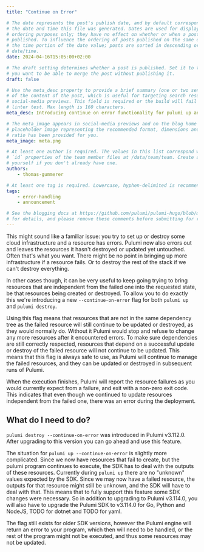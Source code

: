 ```yaml
---
title: "Continue on Error"

# The date represents the post's publish date, and by default corresponds with
# the date and time this file was generated. Dates are used for display and
# ordering purposes only; they have no effect on whether or when a post is
# published. To influence the ordering of posts published on the same date, use
# the time portion of the date value; posts are sorted in descending order by
# date/time.
date: 2024-04-16T15:05:00+02:00

# The draft setting determines whether a post is published. Set it to true if
# you want to be able to merge the post without publishing it.
draft: false

# Use the meta_desc property to provide a brief summary (one or two sentences)
# of the content of the post, which is useful for targeting search results or
# social-media previews. This field is required or the build will fail the
# linter test. Max length is 160 characters.
meta_desc: Introducing continue on error functionality for pulumi up and destroy.

# The meta_image appears in social-media previews and on the blog home page. A
# placeholder image representing the recommended format, dimensions and aspect
# ratio has been provided for you.
meta_image: meta.png

# At least one author is required. The values in this list correspond with the
# `id` properties of the team member files at /data/team/team. Create a file for
# yourself if you don't already have one.
authors:
    - thomas-gummerer

# At least one tag is required. Lowercase, hyphen-delimited is recommended.
tags:
    - error-handling
    - announcement

# See the blogging docs at https://github.com/pulumi/pulumi-hugo/blob/master/BLOGGING.md
# for details, and please remove these comments before submitting for review.
---
```


This might sound like a familiar issue: you try to set up or destroy some cloud infrastructure and a resource has errors.  Pulumi now also errors out and leaves the resources it hasn't destroyed or updated yet untouched.  Often that's what you want. There might be no point in bringing up more infrastructure if a resource fails.  Or to destroy the rest of the stack if we can't destroy everything.

In other cases though, it can be very useful to keep going trying to bring resources that are independent from the failed one into the requested state, be that resources being created or destroyed.  To allow you to do exactly this we're introducing a new `--continue-on-error` flag for both `pulumi up` and `pulumi destroy`.

<!--more-->

Using this flag means that resources that are not in the same dependency tree as the failed resource will still continue to be updated or destroyed, as they would normally do.  Without it Pulumi would stop and refuse to change any more resources after it encountered errors.  To make sure dependencies are still correctly respected, resources that depend on a successful update or destroy of the failed resource will not continue to be updated.  This means that this flag is always safe to use, as Pulumi will continue to manage the failed resources, and they can be updated or destroyed in subsequent runs of Pulumi.

When the execution finishes, Pulumi will report the resource failures as you would currently expect from a failure, and exit with a non-zero exit code.  This indicates that even though we continued to update resources independent from the failed one, there was an error during the deployment.

## What do I need to do?

`pulumi destroy --continue-on-error` was introduced in Pulumi v3.112.0.  After upgrading to this version you can go ahead and use this feature.

The situation for `pulumi up --continue-on-error` is slightly more complicated.  Since we now have resources that fail to create, but the pulumi program continues to execute, the SDK has to deal with the outputs of these resources.  Currently during `pulumi up` there are no "unknown" values expected by the SDK.  Since we may now have a failed resource, the outputs for that resource might still be unknown, and the SDK will have to deal with that.  This means that to fully support this feature some SDK changes were necessary.  So in addition to upgrading to Pulumi v3.114.0, you will also have to upgrade the Pulumi SDK to v3.114.0 for Go, Python and NodeJS, TODO for dotnet and TODO for yaml.

The flag still exists for older SDK versions, however the Pulumi engine will return an error to your program, which then will need to be handled, or the rest of the program might not be executed, and thus some resources may not be updated.
